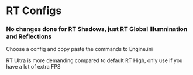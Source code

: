 # RT Configs

### No changes done for RT Shadows, just RT Global Illumnination and Reflections

Choose a config and copy paste the commands to Engine.ini

RT Ultra is more demanding compared to default RT High, only use if you have a lot of extra FPS